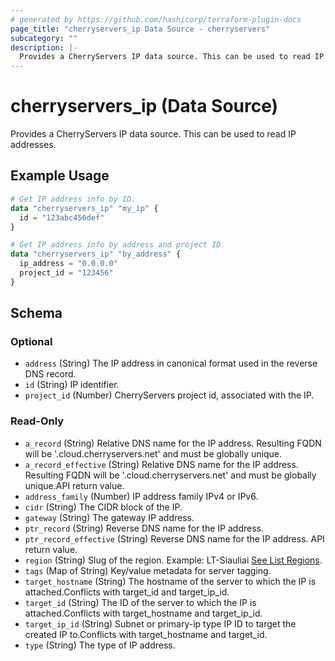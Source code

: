 ```yaml
---
# generated by https://github.com/hashicorp/terraform-plugin-docs
page_title: "cherryservers_ip Data Source - cherryservers"
subcategory: ""
description: |-
  Provides a CherryServers IP data source. This can be used to read IP addresses.
---
```


# cherryservers_ip (Data Source)

Provides a CherryServers IP data source. This can be used to read IP addresses.

## Example Usage

```terraform
# Get IP address info by ID.
data "cherryservers_ip" "my_ip" {
  id = "123abc456def"
}

# Get IP address info by address and project ID.
data "cherryservers_ip" "by_address" {
  ip_address = "0.0.0.0"
  project_id = "123456"
}
```

<!-- schema generated by tfplugindocs -->
## Schema

### Optional

- `address` (String) The IP address in canonical format used in the reverse DNS record.
- `id` (String) IP identifier.
- `project_id` (Number) CherryServers project id, associated with the IP.

### Read-Only

- `a_record` (String) Relative DNS name for the IP address. Resulting FQDN will be '<relative-dns-name>.cloud.cherryservers.net' and must be globally unique.
- `a_record_effective` (String) Relative DNS name for the IP address. Resulting FQDN will be '<relative-dns-name>.cloud.cherryservers.net' and must be globally unique.API return value.
- `address_family` (Number) IP address family IPv4 or IPv6.
- `cidr` (String) The CIDR block of the IP.
- `gateway` (String) The gateway IP address.
- `ptr_record` (String) Reverse DNS name for the IP address.
- `ptr_record_effective` (String) Reverse DNS name for the IP address. API return value.
- `region` (String) Slug of the region. Example: LT-Siauliai [See List Regions](https://api.cherryservers.com/doc/#tag/Regions/operation/get-regions).
- `tags` (Map of String) Key/value metadata for server tagging.
- `target_hostname` (String) The hostname of the server to which the IP is attached.Conflicts with target_id and target_ip_id.
- `target_id` (String) The ID of the server to which the IP is attached.Conflicts with target_hostname and target_ip_id.
- `target_ip_id` (String) Subnet or primary-ip type IP ID to target the created IP to.Conflicts with target_hostname and target_id.
- `type` (String) The type of IP address.
